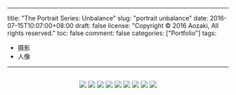 
---
title: "The Portrait Series: Unbalance"
slug: "portrait unbalance"
date: 2016-07-15T10:07:00+08:00
draft: false
license: "Copyright © 2016 Aozaki, All rights reserved."
toc: false
comment: false
categories: ["Portfolio"]
tags: 
- 摄影
- 人像
---

<br>
<div align="center">
    <img src="https://img.aozaki.cc/20160715_0001.jpg">
    <img src="https://img.aozaki.cc/20160715_0002.jpg">
    <img src="https://img.aozaki.cc/20160715_0003.jpg">
    <img src="https://img.aozaki.cc/20160715_0004.jpg">
    <img src="https://img.aozaki.cc/20160715_0005.jpg">
    <img src="https://img.aozaki.cc/20160715_0006.jpg">
    <img src="https://img.aozaki.cc/20160715_0007.jpg">
    <img src="https://img.aozaki.cc/20160715_0008.jpg">
    <img src="https://img.aozaki.cc/20160715_0009.jpg">
</div>

<!--
    Hasselblad 203FE
    Hasselblad F 110m f/2.0 Planar
    Fujifilm Pro 400H
-->
